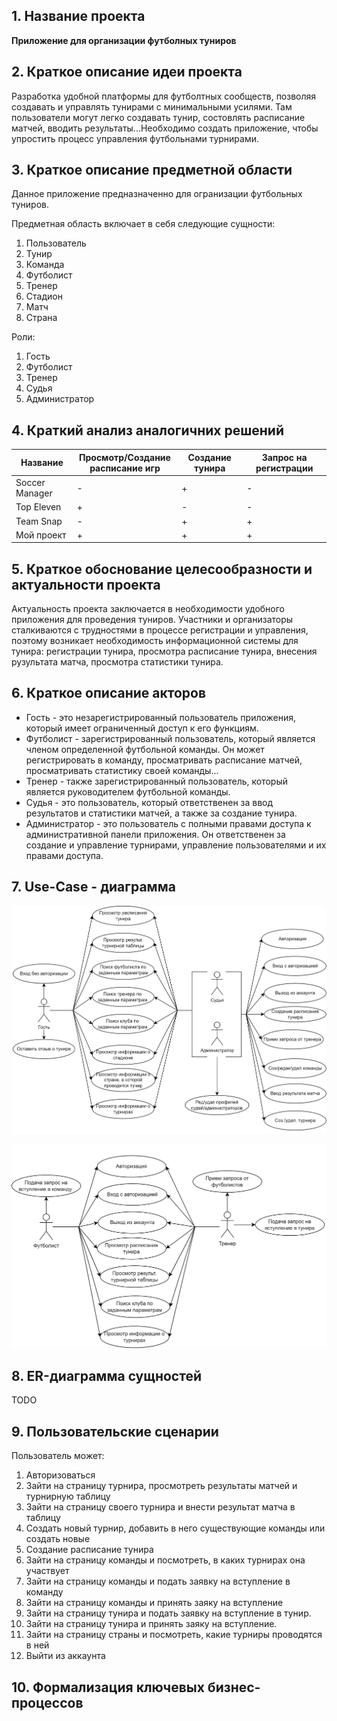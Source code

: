 ## 1. Название проекта

**Приложение для организации футболных туниров**

## 2. Краткое описание идеи проекта

Разработка удобной платформы для футболтных сообществ, позволяя создавать и управлять тунирами с минимальными усилями. Там пользователи могут легко создавать тунир, состовлять расписание матчей, вводить результаты...Необходимо создать приложение, чтобы упростить процесс управления футбольнами турнирами.

## 3. Краткое описание предметной области

Данное приложение предназначенно для огранизации футбольных туниров.

Предметная область включает в себя следующие сущности:

1. Пользователь
2. Тунир
3. Команда
4. Футболист
5. Тренер
6. Стадион
7. Матч
8. Страна

Роли:

1. Гость
2. Футболист
3. Тренер
4. Судья
5. Администратор

## 4. Краткий анализ аналогичних решений

| Название       | Просмотр/Создание расписание игр | Создание тунира | Запрос на регистрации |
| -------------- | -------------------------------- | --------------- | --------------------- |
| Soccer Manager | -                                | +               | -                     |
| Top Eleven     | +                                | -               | -                     |
| Team Snap      | -                                | +               | +                     |
| Мой проект     | +                                | +               | +                     |

## 5. Краткое обоснование целесообразности и актуальности проекта

Актуальность проекта заключается в необходимости удобного приложения для проведения туниров. Участники и организаторы сталкиваются с трудностями в процессе регистрации и управления, поэтому возникает необходимость информационной системы для тунира: регистрации тунира, просмотра расписание тунира, внесения рузультата матча, просмотра статистики тунира.

## 6. Краткое описание акторов

- Гость - это незарегистрированный пользователь приложения, который имеет ограниченный доступ к его функциям.
- Футболист - зарегистрированный пользователь, который является членом определенной футбольной команды. Он может регистрировать в команду, просматривать расписание матчей, просматривать статистику своей команды...
- Тренер - также зарегистрированный пользователь, который является руководителем футбольной команды.
- Судья - это пользователь, который ответственен за ввод результатов и статистики матчей, а также за создание тунира.
- Администратор - это пользователь с полными правами доступа к административной панели приложения. Он ответственен за создание и управление турнирами, управление пользователями и их правами доступа.

## 7. Use-Case - диаграмма

![uc1](ppo-Use-Case2.png)

![uc2](ppo-Use-Case1.png)

## 8. ER-диаграмма сущностей

TODO

## 9. Пользовательские сценарии

Пользователь может:

1. Авторизоваться
2. Зайти на страницу турнира, просмотреть результаты матчей и турнирную таблицу
3. Зайти на страницу своего турнира и внести результат матча в таблицу
4. Создать новый турнир, добавить в него существующие команды или создать новые
5. Создание расписание тунира
6. Зайти на страницу команды и посмотреть, в каких турнирах она участвует
7. Зайти на страницу команды и подать заявку на вступление в команду
8. Зайти на страницу команды и принять заяку на вступление
9. Зайти на страницу тунира и подать заявку на вступление в тунир.
10. Зайти на страницу тунира и принять заяку на вступление.
11. Зайти на страницу страны и посмотреть, какие турниры проводятся в ней
12. Выйти из аккаунта

## 10. Формализация ключевых бизнес-процессов
